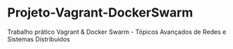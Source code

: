 # Projeto-Vagrant-DockerSwarm
Trabalho prático Vagrant &amp; Docker Swarm - Tópicos Avançados de Redes e Sistemas Distribuidos
